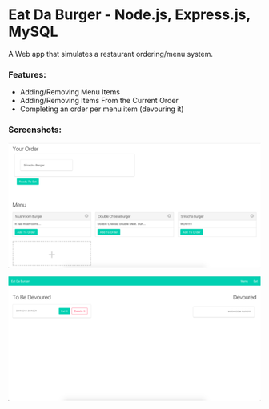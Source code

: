 # Eat Da Burger - Node.js, Express.js, MySQL

A Web app that simulates a restaurant ordering/menu system.

### Features:

* Adding/Removing Menu Items
* Adding/Removing Items From the Current Order
* Completing an order per menu item (devouring it)

### Screenshots: 

![Root route](/public/screenshots/root-route.png "Title")

![Eat route](/public/screenshots/eat-route.png "Title")


